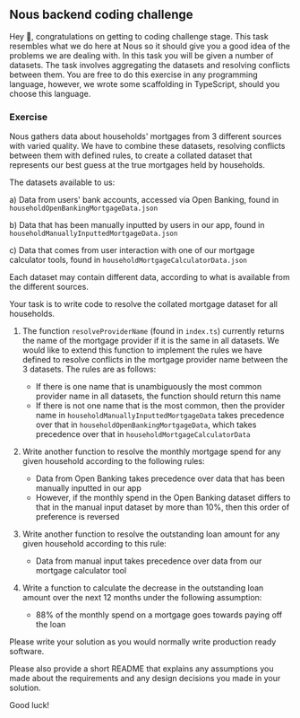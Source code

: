 ## Nous backend coding challenge

Hey 👋, congratulations on getting to coding challenge stage. This task resembles what we do here at Nous so it should give you a good idea of the problems we are dealing with. In this task you will be given a number of datasets. The task involves aggregating the datasets and resolving conflicts between them. You are free to do this exercise in any programming language, however, we wrote some scaffolding in TypeScript, should you choose this language.

### Exercise

Nous gathers data about households' mortgages from 3 different sources with varied quality. We have to combine these datasets, resolving conflicts between them with defined rules, to create a collated dataset that represents our best guess at the true mortgages held by households.

The datasets available to us:

a) Data from users' bank accounts, accessed via Open Banking, found in `householdOpenBankingMortgageData.json`

b) Data that has been manually inputted by users in our app, found in `householdManuallyInputtedMortgageData.json`

c) Data that comes from user interaction with one of our mortgage calculator tools, found in `householdMortgageCalculatorData.json`

Each dataset may contain different data, according to what is available from the different sources.

Your task is to write code to resolve the collated mortgage dataset for all households.

1. The function `resolveProviderName` (found in `index.ts`) currently returns the name of the mortgage provider if it is the same in all datasets. We would like to extend this function to implement the rules we have defined to resolve conflicts in the mortgage provider name between the 3 datasets. The rules are as follows:
   - If there is one name that is unambiguously the most common provider name in all datasets, the function should return this name
   - If there is not one name that is the most common, then the provider name in `householdManuallyInputtedMortgageData` takes precedence over that in `householdOpenBankingMortgageData`, which takes precedence over that in `householdMortgageCalculatorData`

2. Write another function to resolve the monthly mortgage spend for any given household according to the following rules:
   - Data from Open Banking takes precedence over data that has been manually inputted in our app
   - However, if the monthly spend in the Open Banking dataset differs to that in the manual input dataset by more than 10%, then this order of preference is reversed

3. Write another function to resolve the outstanding loan amount for any given household according to this rule:
   - Data from manual input takes precedence over data from our mortgage calculator tool

4. Write a function to calculate the decrease in the outstanding loan amount over the next 12 months under the following assumption:
   - 88% of the monthly spend on a mortgage goes towards paying off the loan

Please write your solution as you would normally write production ready software.

Please also provide a short README that explains any assumptions you made about the requirements and any design decisions you made in your solution.

Good luck!

